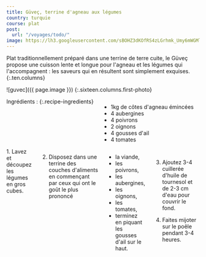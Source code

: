 ```yaml
---
title: Güveç, terrine d'agneau aux légumes
country: turquie
course: plat
post:
  url: "/voyages/todo/"
image: https://lh3.googleusercontent.com/sBOHZ3dKOfRS4zLGrhmk_Umy6mWGMl78y-W2xNyyZOCyfm5luYl_desq7pAPFxFKp2K9lUvWQLg5Qb5pGeTYbEj6n3Oji9Gvfc5FJdgY48oyFdAX0gLP3haL4n60B19HsrUrDzKQWFpqX0wVmgolgf2NA8qkk4Obzy_Rgb8rLLB55d3EVMAhJIlxajHoF8z6WzWk9h-xTsaHTk9RlnaA9opV0V3gPuqf-BcwtDe60SswwzAsHZUGot5mJZi6pHIsaPDeV7FsQNNtl63m1CUP8_M4oF7c2Jq9hDyqy8xCoxrv3T12Qq2eraN3H0_hO3U38pbI83zndza_3DVL3WVeUwWaUYqxH7CKaAo1QVOtXvEvVAvPYe9Ky4xhWDvcvCsACr30G_SZuI2-jmU1Gp-EkMBoCMuN_M4wMZpKlr1waiO6RCZneCP1Hu6a9GhponDakPe4Dth7hav_FexEm7x-zc6bWPDTu06PJcLXZAdRp7uKVpMTvp10pfEkQxFEUICsnw9_Rmw94jDTlGLWZTRgwcl3-WgVvCXoYdZ4HVaF0WUwTswr7QwjZaksFc3mQ6yVp5veYHYI8t3KOuSP3N_f1A3Gmh898mMSoKKT9hR1ReZ6fej4TsT5H-AsyLso1VsO-wYEtAsIHXFmUCY72c4RIfCZLZlqNWNL0lkl67oK0Lb9AcG9awcZoDQwr1SWK-Iu6SyDqkk-pIy_7tKn-4Nqgs_eRF2ONB9QpeAAOEJGD863tG5Y=w900
---
```


Plat traditionnellement préparé dans une terrine de terre cuite, le Güveç propose une cuisson lente et longue pour l'agneau et les légumes qui l'accompagnent : les saveurs qui en résultent sont simplement exquises.
{:.ten.columns}

<!--fin extrait-->

![guvec]({{ page.image }})
{:.sixteen.columns.first-photo}

<div class="four columns" markdown="1">
Ingrédients :
{:.recipe-ingredients}

- 1kg de côtes d'agneau émincées
- 4 aubergines
- 4 poivrons
- 2 oignons
- 4 gousses d'ail
- 4 tomates
</div>

<div class="ten columns" markdown="1">
1. Lavez et découpez les légumes en gros cubes.

2. Disposez dans une terrine des couches d'aliments en commençant par ceux qui ont le goût le plus prononcé
  - la viande,
  - les poivrons,
  - les aubergines,
  - les oignons,
  - les tomates,
  - terminez en piquant les gousses d'ail sur le haut.

3. Ajoutez 3-4 cuillerée d'huile de tournesol et de 2-3 cm d'eau pour couvrir le fond.

4. Faites mijoter sur le poêle pendant 3-4 heures.
</div>
